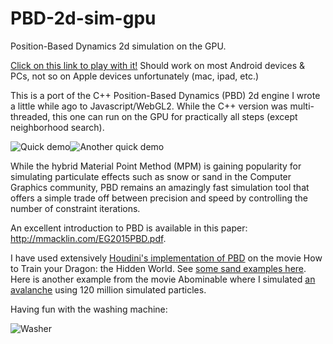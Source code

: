 # PBD-2d-sim-gpu

Position-Based Dynamics 2d simulation on the GPU. 

[Click on this link to play with it!](http://aaubel.online.fr/pbd)
Should work on most Android devices & PCs, not so on Apple devices unfortunately (mac, ipad, etc.)

This is a port of the C++ Position-Based Dynamics (PBD) 2d engine I wrote a little while ago to Javascript/WebGL2. While the C++ version was multi-threaded, this one can run on the GPU for practically all steps (except neighborhood search).

![Quick demo](https://media.giphy.com/media/UkyPhN6lSwJjNIPhfV/giphy.gif)![Another quick demo](https://media.giphy.com/media/WnRcLGYGB2TKOzxWz2/giphy.gif)

While the hybrid Material Point Method (MPM) is gaining popularity for simulating particulate effects such as snow or sand in the Computer Graphics community, PBD remains an amazingly fast simulation tool that offers a simple trade off between precision and speed by controlling the number of constraint iterations.

An excellent introduction to PBD is available in this paper: http://mmacklin.com/EG2015PBD.pdf.

I have used extensively [Houdini's implementation of PBD](https://www.sidefx.com/docs/houdini/grains/about.html) on the movie How to Train your Dragon: the Hidden World. See [some sand examples here](https://vimeo.com/156511737#t=35s). Here is another example from the movie Abominable where I simulated [an avalanche](https://vimeo.com/156511737#t=94s) using 120 million simulated particles.

Having fun with the washing machine:

![Washer](https://media.giphy.com/media/N9l1VG8Yl08TzS8tuu/giphy.gif)
